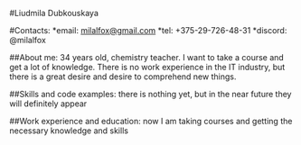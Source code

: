 #Liudmila Dubkouskaya

#Contacts:
*email: milalfox@gmail.com
*tel: +375-29-726-48-31
*discord: @milalfox

##About me:
34 years old, chemistry teacher.
I want to take a course and get a lot of knowledge. There is no work experience in the IT industry, but there is a great desire and desire to comprehend new things.

##Skills and code examples: there is nothing yet, but in the near future they will definitely appear

##Work experience and education: now I am taking courses and getting the necessary knowledge and skills